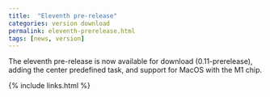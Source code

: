 ```yaml
---
title:  "Eleventh pre-release"
categories: version download
permalink: eleventh-prerelease.html
tags: [news, version]
---
```


The eleventh pre-release is now available for download (0.11-prerelease), adding the center predefined task, and support for MacOS with the M1 chip.

{% include links.html %}
